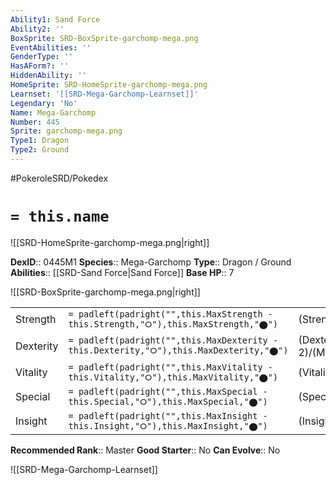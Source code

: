 ```yaml
---
Ability1: Sand Force
Ability2: ''
BoxSprite: SRD-BoxSprite-garchomp-mega.png
EventAbilities: ''
GenderType: ''
HasAForm?: ''
HiddenAbility: ''
HomeSprite: SRD-HomeSprite-garchomp-mega.png
Learnset: '[[SRD-Mega-Garchomp-Learnset]]'
Legendary: 'No'
Name: Mega-Garchomp
Number: 445
Sprite: garchomp-mega.png
Type1: Dragon
Type2: Ground
---
```


#PokeroleSRD/Pokedex

# `= this.name`

![[SRD-HomeSprite-garchomp-mega.png|right]]

**DexID**:: 0445M1
**Species**:: Mega-Garchomp
**Type**:: Dragon / Ground
**Abilities**:: [[SRD-Sand Force|Sand Force]]
**Base HP**:: 7

![[SRD-BoxSprite-garchomp-mega.png|right]]

|           |                                                                                        |                                          |
| --------- | -------------------------------------------------------------------------------------- | ---------------------------------------- |
| Strength  | `= padleft(padright("",this.MaxStrength - this.Strength,"⭘"),this.MaxStrength,"⬤")`    | (Strength::4)/(MaxStrength::9)   |
| Dexterity | `= padleft(padright("",this.MaxDexterity - this.Dexterity,"⭘"),this.MaxDexterity,"⬤")` | (Dexterity:: 2)/(MaxDexterity::5) |
| Vitality  | `= padleft(padright("",this.MaxVitality - this.Vitality,"⭘"),this.MaxVitality,"⬤")`    | (Vitality::3)/(MaxVitality::6)   |
| Special   | `= padleft(padright("",this.MaxSpecial - this.Special,"⭘"),this.MaxSpecial,"⬤")`       | (Special::3)/(MaxSpecial::7)     |
| Insight   | `= padleft(padright("",this.MaxInsight - this.Insight,"⭘"),this.MaxInsight,"⬤")`       | (Insight::3)/(MaxInsight::6)     |

**Recommended Rank**:: Master
**Good Starter**:: No
**Can Evolve**:: No

![[SRD-Mega-Garchomp-Learnset]]
